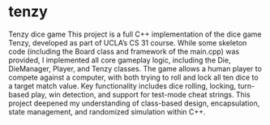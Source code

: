 # tenzy
Tenzy dice game
This project is a full C++ implementation of the dice game Tenzy, developed as part of UCLA’s CS 31 course. While some skeleton code (including the Board class and framework of the main.cpp) was provided, I implemented all core gameplay logic, including the Die, DieManager, Player, and Tenzy classes. The game allows a human player to compete against a computer, with both trying to roll and lock all ten dice to a target match value. Key functionality includes dice rolling, locking, turn-based play, win detection, and support for test-mode cheat strings. This project deepened my understanding of class-based design, encapsulation, state management, and randomized simulation within C++.
